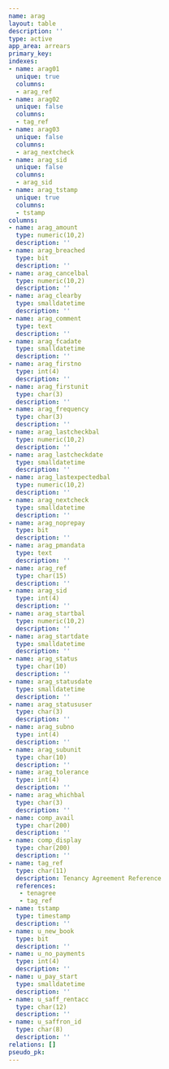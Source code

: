 ```yaml
---
name: arag
layout: table
description: ''
type: active
app_area: arrears
primary_key: 
indexes:
- name: arag01
  unique: true
  columns:
  - arag_ref
- name: arag02
  unique: false
  columns:
  - tag_ref
- name: arag03
  unique: false
  columns:
  - arag_nextcheck
- name: arag_sid
  unique: false
  columns:
  - arag_sid
- name: arag_tstamp
  unique: true
  columns:
  - tstamp
columns:
- name: arag_amount
  type: numeric(10,2)
  description: ''
- name: arag_breached
  type: bit
  description: ''
- name: arag_cancelbal
  type: numeric(10,2)
  description: ''
- name: arag_clearby
  type: smalldatetime
  description: ''
- name: arag_comment
  type: text
  description: ''
- name: arag_fcadate
  type: smalldatetime
  description: ''
- name: arag_firstno
  type: int(4)
  description: ''
- name: arag_firstunit
  type: char(3)
  description: ''
- name: arag_frequency
  type: char(3)
  description: ''
- name: arag_lastcheckbal
  type: numeric(10,2)
  description: ''
- name: arag_lastcheckdate
  type: smalldatetime
  description: ''
- name: arag_lastexpectedbal
  type: numeric(10,2)
  description: ''
- name: arag_nextcheck
  type: smalldatetime
  description: ''
- name: arag_noprepay
  type: bit
  description: ''
- name: arag_pmandata
  type: text
  description: ''
- name: arag_ref
  type: char(15)
  description: ''
- name: arag_sid
  type: int(4)
  description: ''
- name: arag_startbal
  type: numeric(10,2)
  description: ''
- name: arag_startdate
  type: smalldatetime
  description: ''
- name: arag_status
  type: char(10)
  description: ''
- name: arag_statusdate
  type: smalldatetime
  description: ''
- name: arag_statususer
  type: char(3)
  description: ''
- name: arag_subno
  type: int(4)
  description: ''
- name: arag_subunit
  type: char(10)
  description: ''
- name: arag_tolerance
  type: int(4)
  description: ''
- name: arag_whichbal
  type: char(3)
  description: ''
- name: comp_avail
  type: char(200)
  description: ''
- name: comp_display
  type: char(200)
  description: ''
- name: tag_ref
  type: char(11)
  description: Tenancy Agreement Reference
  references:
   - tenagree
   - tag_ref
- name: tstamp
  type: timestamp
  description: ''
- name: u_new_book
  type: bit
  description: ''
- name: u_no_payments
  type: int(4)
  description: ''
- name: u_pay_start
  type: smalldatetime
  description: ''
- name: u_saff_rentacc
  type: char(12)
  description: ''
- name: u_saffron_id
  type: char(8)
  description: ''
relations: []
pseudo_pk: 
---
```


